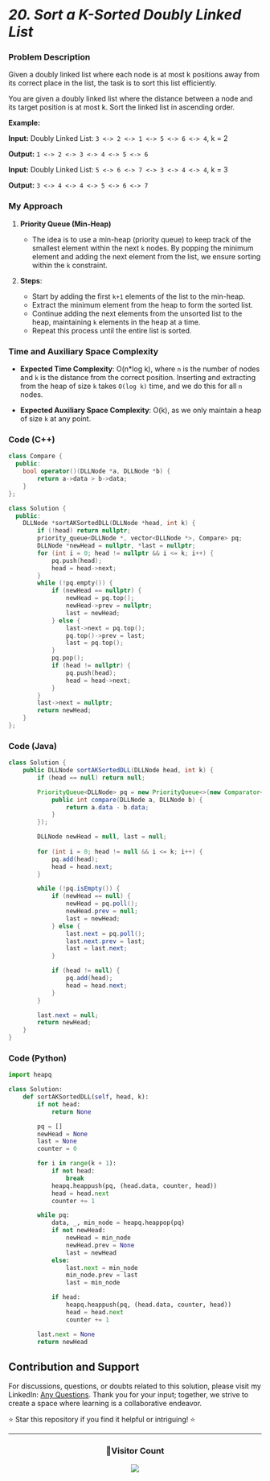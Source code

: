# *20. Sort a K-Sorted Doubly Linked List*

### Problem Description

Given a doubly linked list where each node is at most k positions away from its correct place in the list, the task is to sort this list efficiently.

You are given a doubly linked list where the distance between a node and its target position is at most k. Sort the linked list in ascending order.

**Example:**

**Input:**
Doubly Linked List: `3 <-> 2 <-> 1 <-> 5 <-> 6 <-> 4`, k = 2

**Output:**
`1 <-> 2 <-> 3 <-> 4 <-> 5 <-> 6`

**Input:**
Doubly Linked List: `5 <-> 6 <-> 7 <-> 3 <-> 4 <-> 4`, k = 3

**Output:**
`3 <-> 4 <-> 4 <-> 5 <-> 6 <-> 7`

### My Approach

1. **Priority Queue (Min-Heap)**
   - The idea is to use a min-heap (priority queue) to keep track of the smallest element within the next `k` nodes. By popping the minimum element and adding the next element from the list, we ensure sorting within the `k` constraint.

2. **Steps**:
   - Start by adding the first `k+1` elements of the list to the min-heap.
   - Extract the minimum element from the heap to form the sorted list.
   - Continue adding the next elements from the unsorted list to the heap, maintaining `k` elements in the heap at a time.
   - Repeat this process until the entire list is sorted.

### Time and Auxiliary Space Complexity

- **Expected Time Complexity**: O(n*log k), where `n` is the number of nodes and `k` is the distance from the correct position. Inserting and extracting from the heap of size `k` takes `O(log k)` time, and we do this for all `n` nodes.
  
- **Expected Auxiliary Space Complexity**: O(k), as we only maintain a heap of size `k` at any point.

### Code (C++)

```cpp
class Compare {
  public:
    bool operator()(DLLNode *a, DLLNode *b) {
        return a->data > b->data;
    }
};

class Solution {
  public:
    DLLNode *sortAKSortedDLL(DLLNode *head, int k) {
        if (!head) return nullptr;
        priority_queue<DLLNode *, vector<DLLNode *>, Compare> pq;
        DLLNode *newHead = nullptr, *last = nullptr;
        for (int i = 0; head != nullptr && i <= k; i++) {
            pq.push(head);
            head = head->next;
        }
        while (!pq.empty()) {
            if (newHead == nullptr) {
                newHead = pq.top();
                newHead->prev = nullptr;
                last = newHead;
            } else {
                last->next = pq.top();
                pq.top()->prev = last;
                last = pq.top();
            }
            pq.pop();
            if (head != nullptr) {
                pq.push(head);
                head = head->next;
            }
        }
        last->next = nullptr;
        return newHead;
    }
};
```

### Code (Java)

```java
class Solution {
    public DLLNode sortAKSortedDLL(DLLNode head, int k) {
        if (head == null) return null;

        PriorityQueue<DLLNode> pq = new PriorityQueue<>(new Comparator<DLLNode>() {
            public int compare(DLLNode a, DLLNode b) {
                return a.data - b.data;
            }
        });

        DLLNode newHead = null, last = null;
        
        for (int i = 0; head != null && i <= k; i++) {
            pq.add(head);
            head = head.next;
        }

        while (!pq.isEmpty()) {
            if (newHead == null) {
                newHead = pq.poll();
                newHead.prev = null;
                last = newHead;
            } else {
                last.next = pq.poll();
                last.next.prev = last;
                last = last.next;
            }

            if (head != null) {
                pq.add(head);
                head = head.next;
            }
        }

        last.next = null;
        return newHead;
    }
}
```

### Code (Python)

```python
import heapq

class Solution:
    def sortAKSortedDLL(self, head, k):
        if not head:
            return None

        pq = []
        newHead = None
        last = None
        counter = 0

        for i in range(k + 1):
            if not head:
                break
            heapq.heappush(pq, (head.data, counter, head))
            head = head.next
            counter += 1

        while pq:
            data, _, min_node = heapq.heappop(pq)
            if not newHead:
                newHead = min_node
                newHead.prev = None
                last = newHead
            else:
                last.next = min_node
                min_node.prev = last
                last = min_node

            if head:
                heapq.heappush(pq, (head.data, counter, head))
                head = head.next
                counter += 1

        last.next = None
        return newHead
```

## Contribution and Support

For discussions, questions, or doubts related to this solution, please visit my LinkedIn: [Any Questions](https://www.linkedin.com/in/het-patel-8b110525a/). Thank you for your input; together, we strive to create a space where learning is a collaborative endeavor.

⭐ Star this repository if you find it helpful or intriguing! ⭐

---

<div align=center>
  <h3><b>📍Visitor Count</b></h3>
</div>

<p align="center">   
  <img src="https://profile-counter.glitch.me/Hunterdii/count.svg" />  
</p>
